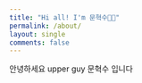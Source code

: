 ```yaml
---
title: "Hi all! I'm 문혁수👋🏻"
permalink: /about/
layout: single
comments: false
---
```


안녕하세요 upper guy 문혁수 입니다
